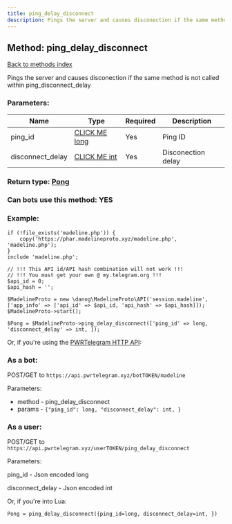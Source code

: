 ```yaml
---
title: ping_delay_disconnect
description: Pings the server and causes disconection if the same method is not called within ping_disconnect_delay
---
```

## Method: ping\_delay\_disconnect  
[Back to methods index](index.md)


Pings the server and causes disconection if the same method is not called within ping_disconnect_delay

### Parameters:

| Name     |    Type       | Required | Description |
|----------|---------------|----------|-------------|
|ping\_id|[CLICK ME long](../types/long.md) | Yes|Ping ID|
|disconnect\_delay|[CLICK ME int](../types/int.md) | Yes|Disconection delay|


### Return type: [Pong](../types/Pong.md)

### Can bots use this method: **YES**


### Example:


```
if (!file_exists('madeline.php')) {
    copy('https://phar.madelineproto.xyz/madeline.php', 'madeline.php');
}
include 'madeline.php';

// !!! This API id/API hash combination will not work !!!
// !!! You must get your own @ my.telegram.org !!!
$api_id = 0;
$api_hash = '';

$MadelineProto = new \danog\MadelineProto\API('session.madeline', ['app_info' => ['api_id' => $api_id, 'api_hash' => $api_hash]]);
$MadelineProto->start();

$Pong = $MadelineProto->ping_delay_disconnect(['ping_id' => long, 'disconnect_delay' => int, ]);
```

Or, if you're using the [PWRTelegram HTTP API](https://pwrtelegram.xyz):

### As a bot:

POST/GET to `https://api.pwrtelegram.xyz/botTOKEN/madeline`

Parameters:

* method - ping_delay_disconnect
* params - `{"ping_id": long, "disconnect_delay": int, }`



### As a user:

POST/GET to `https://api.pwrtelegram.xyz/userTOKEN/ping_delay_disconnect`

Parameters:

ping_id - Json encoded long

disconnect_delay - Json encoded int




Or, if you're into Lua:

```
Pong = ping_delay_disconnect({ping_id=long, disconnect_delay=int, })
```

